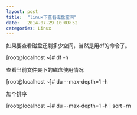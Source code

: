 ```yaml
---
layout: post
title:  "linux下查看磁盘空间"
date:   2014-07-29 10:03:52
categories: Linux
---
```


如果要查看磁盘还剩多少空间，当然是用df的命令了。

  [root@localhost ~]# df -h 

查看当前文件夹下的磁盘使用情况

  [root@localhost ~]# du --max-depth=1 -h 
  
加个排序

  [root@localhost ~]# du --max-depth=1 -h | sort -rn
